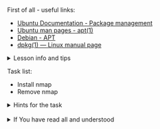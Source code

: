 First of all - useful links:

- [Ubuntu Documentation - Package management](https://ubuntu.com/server/docs/package-management)
- [Ubuntu man pages - apt(1)](https://manpages.ubuntu.com/manpages/xenial/man8/apt.8.html)
- [Debian - APT](https://wiki.debian.org/Apt)
- [dpkg(1) — Linux manual page](https://man7.org/linux/man-pages/man1/dpkg.1.html)

<details><summary>Lesson info and tips</summary>
<pre>
  $ sudo apt install nmap   - <b>Install a Package:</b>
  $ sudo apt remove nmap    - <b>Remove a Package:</b>
  $ sudo apt update         - <b>Update the package index:</b>
  $ sudo apt upgrade        - <b>Upgrade packages:</b>
</pre>
</details>

Task list:
- Install nmap
- Remove nmap

<details><summary>Hints for the task</summary>
<pre>
<strong>Task 1:</strong>
  $ sudo apt install nmap
<br>
<strong>Task 2:</strong>
  $ sudo apt remove nmap
</pre>
</details>
<br>
<details><summary>If You have read all and understood</summary>
<pre>
`touch IReadAllAndUndnderstood`{{exec}}
</pre>
